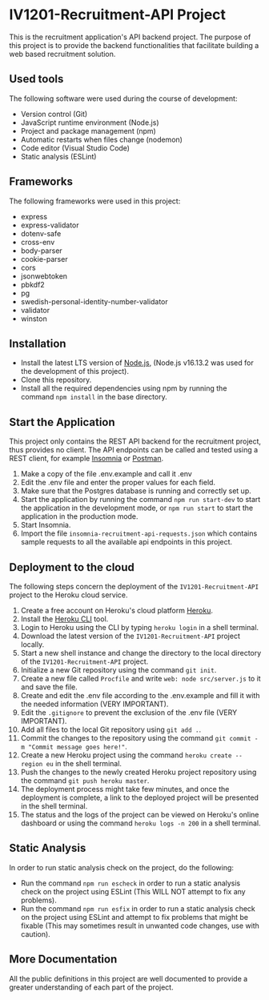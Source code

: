 # IV1201-Recruitment-API Project
This is the recruitment application's API backend project. The purpose of this project is to provide the backend functionalities that facilitate building a web based recruitment solution.

## Used tools

The following software were used during the course of development:

- Version control (Git)
- JavaScript runtime environment (Node.js)
- Project and package management (npm)
- Automatic restarts when files change (nodemon)
- Code editor (Visual Studio Code)
- Static analysis (ESLint)

## Frameworks

The following frameworks were used in this project:

- express
- express-validator
- dotenv-safe
- cross-env
- body-parser
- cookie-parser
- cors
- jsonwebtoken
- pbkdf2
- pg
- swedish-personal-identity-number-validator
- validator
- winston

## Installation

- Install the latest LTS version of [Node.js](https://nodejs.org/), (Node.js v16.13.2 was used for the development of this project).
- Clone this repository.
- Install all the required dependencies using npm by running the command `npm install` in the base directory.

## Start the Application

This project only contains the REST API backend for the recruitment project, thus provides no client. The API endpoints can be called and tested using a REST client, for example [Insomnia](https://insomnia.rest/) or [Postman](https://www.postman.com/).

1. Make a copy of the file .env.example and call it .env
2. Edit the .env file and enter the proper values for each field.
3. Make sure that the Postgres database is running and correctly set up.
4. Start the application by running the command `npm run start-dev` to start the application in the development mode, or `npm run start` to start the application in the production mode.
5. Start Insomnia.
6. Import the file `insomnia-recruitment-api-requests.json` which contains sample requests to all the available api endpoints in this project.

## Deployment to the cloud

The following steps concern the deployment of the `IV1201-Recruitment-API` project to the Heroku cloud service.

1. Create a free account on Heroku's cloud platform [Heroku](https://heroku.com/).
2. Install the [Heroku CLI](https://devcenter.heroku.com/articles/heroku-cli) tool.
3. Login to Heroku using the CLI by typing `heroku login` in a shell terminal.
4. Download the latest version of the `IV1201-Recruitment-API` project locally.
5. Start a new shell instance and change the directory to the local directory of the `IV1201-Recruitment-API` project.
6. Initialize a new Git repository using the command `git init`.
7. Create a new file called `Procfile` and write `web: node src/server.js` to it and save the file.
8. Create and edit the .env file according to the .env.example and fill it with the needed information (VERY IMPORTANT).
9. Edit the `.gitignore` to prevent the exclusion of the .env file (VERY IMPORTANT).
10. Add all files to the local Git repository using `git add .`.
11. Commit the changes to the repository using the command `git commit -m "Commit message goes here!"`.
12. Create a new Heroku project using the command `heroku create --region eu` in the shell terminal.
13. Push the changes to the newly created Heroku project repository using the command `git push heroku master`.
14. The deployment process might take few minutes, and once the deployment is complete, a link to the deployed project will be presented in the shell terminal.
15. The status and the logs of the project can be viewed on Heroku's online dashboard or using the command `heroku logs -n 200` in a shell terminal.

## Static Analysis

In order to run static analysis check on the project, do the following:

- Run the command `npm run escheck` in order to run a static analysis check on the project using ESLint (This WILL NOT attempt to fix any problems).
- Run the command `npm run esfix` in order to run a static analysis check on the project using ESLint and attempt to fix problems that might be fixable (This may sometimes result in unwanted code changes, use with caution).


## More Documentation

All the public definitions in this project are well documented to provide a greater understanding of each part of the project. 
